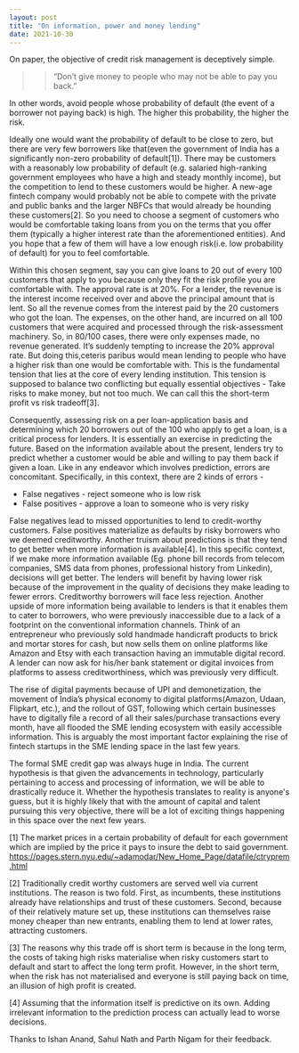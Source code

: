 ```yaml
---
layout: post
title: "On information, power and money lending"
date: 2021-10-30
---
```


On paper, the objective of credit risk management is deceptively simple.
>>“Don’t give money to people who may not be able to pay you back.”

In other words, avoid people whose probability of default (the event of a borrower not paying back) is high. The higher this probability, the higher the risk.

Ideally one would want the probability of default to be close to zero, but there are very few borrowers like that(even the government of India has a significantly non-zero probability of default[1]). There may be customers with a reasonably low probability of default (e.g. salaried high-ranking government employees who have a high and steady monthly income), but the competition to lend to these customers would be higher. A new-age fintech company would probably not be able to compete with the private and public banks and the larger NBFCs that would already be hounding these customers[2]. So you need to choose a segment of customers who would be comfortable taking loans from you on the terms that you offer them (typically a higher interest rate than the aforementioned entities). And you hope that a few of them will have a low enough risk(i.e. low probability of default) for you to feel comfortable. 

Within this chosen segment, say you can give loans to 20 out of every 100 customers that apply to you because only they fit the risk profile you are comfortable with. The approval rate is at 20%. For a lender, the revenue is the interest income received over and above the principal amount that is lent. So all the revenue comes from the interest paid by the 20 customers who got the loan. The expenses, on the other hand, are incurred on all 100 customers that were acquired and processed through the risk-assessment machinery. So, in 80/100 cases, there were only expenses made, no revenue generated. It’s suddenly tempting to increase the 20% approval rate. But doing this,ceteris paribus would mean lending to people who have a higher risk than one would be comfortable with. This is the fundamental tension that lies at the core of every lending institution. This tension is supposed to balance two conflicting but equally essential objectives - Take risks to make money, but not too much. We can call this the short-term profit vs risk tradeoff[3].

Consequently, assessing risk on a per loan-application basis and determining which 20 borrowers out of the 100 who apply to get a loan, is a critical process for lenders. It is essentially an exercise in predicting the future. Based on the information available about the present, lenders try to predict whether a customer would be able and willing to pay them back if given a loan. Like in any endeavor which involves prediction, errors are concomitant. Specifically, in this context, there are 2 kinds of errors -

* False negatives -  reject someone who is low risk
* False positives - approve a loan to someone who is very risky

False negatives lead to missed opportunities to lend to credit-worthy customers. False positives materialize as defaults by risky borrowers who we deemed creditworthy. Another truism about predictions is that they tend to get better when more information is available[4]. In this specific context, if we make more information available (Eg. phone bill records from telecom companies, SMS data from phones, professional history from Linkedin), decisions will get better. The lenders will benefit by having lower risk because of the improvement in the quality of decisions they make leading to fewer errors. Creditworthy borrowers will face less rejection. Another upside of more information being available to lenders is that it enables them to cater to borrowers, who were previously inaccessible due to a lack of a footprint on the conventional information channels. Think of an entrepreneur who previously sold handmade handicraft products to brick and mortar stores for cash, but now sells them on online platforms like Amazon and Etsy with each transaction having an immutable digital record. A lender can now ask for his/her bank statement or digital invoices from platforms to assess creditworthiness, which was previously very difficult.

The rise of digital payments because of UPI and demonetization, the movement of India’s physical economy to digital platforms(Amazon, Udaan, Flipkart, etc.), and the rollout of GST, following which certain businesses have to digitally file a record of all their sales/purchase transactions every month, have all flooded the SME lending ecosystem with easily accessible information. This is arguably the most important factor explaining the rise of fintech startups in the SME lending space in the last few years. 

The formal SME credit gap was always huge in India. The current hypothesis is that given the advancements in technology, particularly pertaining to access and processing of information, we will be able to drastically reduce it. Whether the hypothesis translates to reality is anyone's guess, but it is highly likely that with the amount of capital and talent pursuing this very objective, there will be a lot of exciting things happening in this space over the next few years.


[1] The market prices in a certain probability of default for each government which are implied by the price it pays to insure the debt to said government. https://pages.stern.nyu.edu/~adamodar/New_Home_Page/datafile/ctryprem.html

[2] Traditionally credit worthy customers are served well via current institutions. The reason is two fold. First, as incumbents, these institutions already have relationships and trust of these customers. Second, because of their relatively mature set up, these institutions can themselves raise money cheaper than new entrants, enabling them to lend at lower rates, attracting customers.

[3] The reasons why this trade off is short term is because in the long term, the costs of taking high risks materialise when risky customers start to default and start to affect the long term profit. However, in the short term, when the risk has not materialised and everyone is still paying back on time, an illusion of high profit is created.

[4] Assuming that the information itself is predictive on its own. Adding irrelevant information to the prediction process can actually lead to worse decisions.

Thanks to Ishan Anand, Sahul Nath and Parth Nigam for their feedback.

